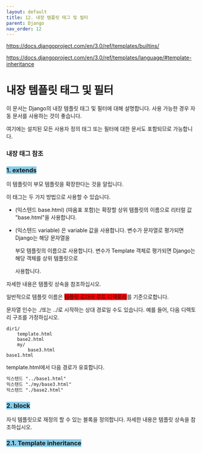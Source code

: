 ```yaml
---
layout: default
title: 12. 내장 템플릿 태그 및 필터
parent: Django
nav_order: 12
---
```


https://docs.djangoproject.com/en/3.0/ref/templates/builtins/

https://docs.djangoproject.com/en/3.0/ref/templates/language/#template-inheritance



# 내장 템플릿 태그 및 필터



이 문서는 Django의 내장 템플릿 태그 및 필터에 대해 설명합니다. 사용 가능한 경우 자동 문서를 사용하는 것이 좋습니다.

여기에는 설치된 모든 사용자 정의 태그 또는 필터에 대한 문서도 포함되므로 가능합니다.



### 내장 태그 참조



### <span style='background-color: skyblue'>1. extends</span>

이 템플릿이 부모 템플릿을 확장한다는 것을 알립니다.

이 태그는 두 가지 방법으로 사용할 수 있습니다.

- (익스텐드 base.html) (따옴표 포함)는 확장할 상위 템플릿의 이름으로 리터럴 값 "base.html"을 사용합니다.

- (익스텐드 variable) 은 variable 값을 사용합니다. 변수가 문자열로 평가되면 Django는 해당 문자열을 

  부모 템플릿의 이름으로 사용합니다. 변수가 Template 객체로 평가되면 Django는 해당 객체를 상위 템플릿으로

  사용합니다.



자세한 내용은 템플릿 상속을 참조하십시오.

일반적으로 템플릿 이름은 <span style='background-color: red'>템플릿 로더의 루트 디렉토리</span>를 기준으로합니다. 

문자열 인수는 ./또는 ../로 시작하는 상대 경로일 수도 있습니다. 예를 들어, 다음 디렉토리 구조를 가정하십시오. 

```
dir1/
    template.html
    base2.html
    my/
        base3.html
base1.html
```

template.html에서 다음 경로가 유효합니다.

```html
익스텐드 "../base1.html"
익스텐드 "./my/base3.html"
익스텐드 "./base2.html"
```



### <span style='background-color: skyblue'>2. block</span>

자식 템플릿으로 재정의 할 수 있는 블록을 정의합니다. 자세한 내용은 템플릿 상속을 참조하십시오.



### <span style='background-color: skyblue'>2.1. Template inheritance</span>